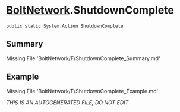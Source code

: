 # [BoltNetwork](Types/BoltNetwork.md).ShutdownComplete
`public static System.Action ShutdownComplete`
## Summary
Missing File 'BoltNetwork/F/ShutdownComplete_Summary.md'
## Example
Missing File 'BoltNetwork/F/ShutdownComplete_Example.md'

*THIS IS AN AUTOGENERATED FILE, DO NOT EDIT*
